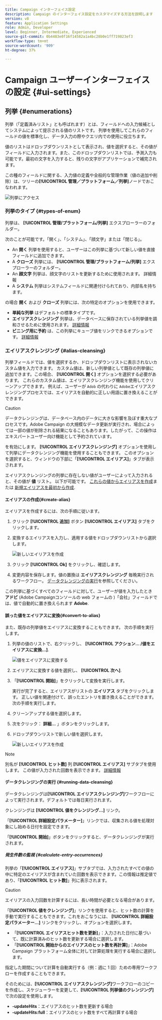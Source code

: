 ```yaml
---
title: Campaign インターフェイス設定
description: Campaign のインターフェイス設定をカスタマイズする方法を説明します
version: v8
feature: Application Settings
role: Admin, Developer
level: Beginner, Intermediate, Experienced
source-git-commit: 0b4483e0f16f14582a1a4bc28b0e1ff719823ef3
workflow-type: tm+mt
source-wordcount: '909'
ht-degree: 37%

---
```


# Campaign ユーザーインターフェイスの設定 {#ui-settings}

## 列挙 {#enumerations}

列挙（「定義済みリスト」とも呼ばれます）とは、フィールドへの入力候補としてシステムによって提示される値のリストです。 列挙を使用してこれらのフィールドの値を標準化し、データ入力の際やクエリ内での使用に役立ちます。

値のリストはドロップダウンリストとして表示され、値を選択すると、その値がフィールドに入力されます。また、このドロップダウンリストでは、予測入力も可能です。最初の文字を入力すると、残りの文字がアプリケーションで補完されます。

この種のフィールドに関する、入力値の定義や全般的な管理作業（値の追加や削除）は、ツリーの&#x200B;**[!UICONTROL 管理／プラットフォーム／列挙]**&#x200B;ノードでおこなわれます。

![列挙にアクセス](assets/enumerations-menu.png)

### 列挙のタイプ {#types-of-enum}

列挙は、 **[!UICONTROL 管理/プラットフォーム/列挙]** エクスプローラーのフォルダー。

次のことが可能です。「開く」、「システム」、「顔文字」または「閉じる」。

* An **開く** 列挙を使用すると、ユーザーはこの列挙に基づいて新しい値を直接フィールドに追加できます。
* A **クローズ** 列挙には、 **[!UICONTROL 管理/プラットフォーム/列挙]** エクスプローラーのフォルダー。
* An **顔文字** 列挙は、顔文字のリストを更新するために使用されます。 詳細情報
* A **システム** 列挙はシステムフィールドに関連付けられており、内部名を持ちます。

の場合 **開く** および **クローズ** 列挙には、次の特定のオプションを使用できます。

* **単純な列挙** はデフォルトの標準タイプです。
* **エイリアスクレンジング** 列挙は、データベースに保存されている列挙値を調和させるために使用されます。 [詳細情報](#alias-cleansing)
* **ビニング用に予約** は、この列挙にキューブ値をリンクできるオプションです。 [詳細情報](../reporting/gs-cubes.md)


### エイリアスクレンジング {#alias-cleansing}

列挙フィールドでは、値を選択するか、ドロップダウンリストに表示されないカスタム値を入力できます。 カスタム値は、新しい列挙値として既存の列挙値に追加できます。この場合、 **[!UICONTROL 開く]** オプションを選択する必要があります。 これらのカスタム値は、エイリアスクレンジング機能を使用してクリーンアップできます。 例えば、ユーザーが `Adob` の代わりに `Adobe`エイリアスクレンジングプロセスでは、エイリアスを自動的に正しい用語に置き換えることができます。

>[!CAUTION]
>
>データクレンジングは、データベース内のデータに大きな影響を及ぼす重大なプロセスです。Adobe Campaign の大規模なデータ更新が実行され、場合によっては一部の値が削除される結果になることもあります。したがって、この操作はエキスパートユーザー向け機能として予約されています。

を有効にします。 **[!UICONTROL エイリアスクレンジング]** オプションを使用して列挙にデータクレンジング機能を使用することもできます。 このオプションを選択すると、ウィンドウの下部に「**[!UICONTROL エイリアス]**」タブが表示されます。

エイリアスクレンジングの列挙に存在しない値がユーザーによって入力されると、その値が **値** リスト。 以下が可能です。 [これらの値からエイリアスを作成](#convert-to-alias)または [新規エイリアスを最初から作成](#create-alias).

#### エイリアスの作成{#create-alias}

エイリアスを作成するには、次の手順に従います。

1. クリック **[!UICONTROL 追加]** ボタン **[!UICONTROL エイリアス]** タブをクリックします。
1. 変換するエイリアスを入力し、適用する値をドロップダウンリストから選択します。

   ![新しいエイリアスを作成](assets/new-alias.png)

1. クリック **[!UICONTROL Ok]** をクリックし、確認します。

1. 変更内容を保存します。値の置換は **エイリアスクレンジング** 毎晩実行されるワークフロー。 [データクレンジングの実行](#running-data-cleansing)を参照してください。

この列挙に基づくすべてのフィールドに対して、ユーザーが値を入力したとき **アドビ** (Adobe Campaignコンソールの web フォームの )「会社」フィールドでは、値で自動的に置き換えられます **Adobe**.

#### 誤った値をエイリアスに変換{#convert-to-alias}

また、既存の列挙値をエイリアスに変換することもできます。 次の手順を実行します。

1. 列挙の値のリストで、右クリックし、 **[!UICONTROL アクション… /値をエイリアスに変換…]**.

   ![値をエイリアスに変換する](assets/convert-into-aliases.png)

1. エイリアスに変換する値を選択し、 **[!UICONTROL 次へ]**.
1. 「**[!UICONTROL 開始]**」をクリックして変換を実行します。

   実行が完了すると、エイリアスがリストの **エイリアス** タブをクリックします。 正しい値を関連付けて、誤ったエントリを置き換えることができます。 次の手順を実行します。

1. クリーンアップする値を選択します。
1. 次をクリック： **詳細…** 」ボタンをクリックします。
1. ドロップダウンリストで新しい値を選択します。

   ![新しいエイリアスを作成](assets/define-new-alias.png)


>[!NOTE]
>
>別名が **[!UICONTROL ヒット数]** 列 **[!UICONTROL エイリアス]** サブタブを使用します。 この値が入力された回数を表示できます。  [詳細情報](#calculate-entry-occurrences)

#### データクレンジングの実行 {#running-data-cleansing}

データクレンジングは&#x200B;**[!UICONTROL エイリアスクレンジング]**&#x200B;ワークフローによって実行されます。デフォルトでは毎日実行されます。

クレンジングは **[!UICONTROL 値をクレンジング…]** リンク。

「**[!UICONTROL 詳細設定パラメーター]**」リンクでは、収集される値を処理対象にし始める日付を設定できます。

「**[!UICONTROL 開始]**」ボタンをクリックすると、データクレンジングが実行されます。

##### 発生件数の監視 {#calculate-entry-occurrences}

列挙の「**[!UICONTROL エイリアス]**」サブタブでは、入力されたすべての値の中に特定のエイリアスが含まれていた回数を表示できます。この情報は推定値であり、「**[!UICONTROL ヒット数]**」列に表示されます。

>[!CAUTION]
>
>エイリアスの入力回数を計算するには、長い時間が必要となる場合があります。

「**[!UICONTROL 値をクレンジング]**」リンクを使用すると、ヒット数の計算を手動で実行することもできます。これをおこなうには、 **[!UICONTROL 詳細設定パラメーター…]** リンクをクリックし、オプションを選択します。

* 「**[!UICONTROL エイリアスヒット数を更新]**」：入力された日付に基づいて、既に計算済みのヒット数を更新する場合に選択します。
* 「**[!UICONTROL 開始からのエイリアスのヒット数を再計算]**」：Adobe Campaign プラットフォーム全体に対して計算処理を実行する場合に選択します。

指定した期間について計算を自動実行する（例：週に 1 回）ための専用ワークフローを作成することもできます。

そのためには、**[!UICONTROL エイリアスクレンジング]**&#x200B;ワークフローのコピーを作成し、スケジューラーを変更して、**[!UICONTROL 列挙値のクレンジング]**&#x200B;で次の設定を使用します。

* **-updateHits**：エイリアスのヒット数を更新する場合
* **-updateHits:full**：エイリアスのヒット数をすべて再計算する場合
